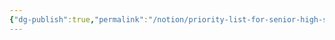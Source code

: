```yaml
---
{"dg-publish":true,"permalink":"/notion/priority-list-for-senior-high-school///","noteIcon":"","updated":"2025-01-20T10:20:30.893+08:00"}
---
```


